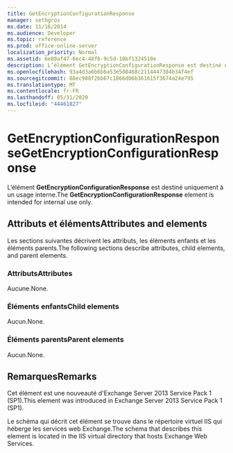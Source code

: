 ```yaml
---
title: GetEncryptionConfigurationResponse
manager: sethgros
ms.date: 11/16/2014
ms.audience: Developer
ms.topic: reference
ms.prod: office-online-server
localization_priority: Normal
ms.assetid: 6e80af47-6ec4-48f6-9c5d-10bf1324510e
description: L’élément GetEncryptionConfigurationResponse est destiné uniquement à un usage interne.
ms.openlocfilehash: 93a4d3a6b6bba53e508468c2114447384b34f4ef
ms.sourcegitcommit: 88ec988f2bb67c1866d06b361615f3674a24e795
ms.translationtype: MT
ms.contentlocale: fr-FR
ms.lasthandoff: 05/31/2020
ms.locfileid: "44461827"
---
```

# <a name="getencryptionconfigurationresponse"></a><span data-ttu-id="d9096-103">GetEncryptionConfigurationResponse</span><span class="sxs-lookup"><span data-stu-id="d9096-103">GetEncryptionConfigurationResponse</span></span>

<span data-ttu-id="d9096-104">L’élément **GetEncryptionConfigurationResponse** est destiné uniquement à un usage interne.</span><span class="sxs-lookup"><span data-stu-id="d9096-104">The **GetEncryptionConfigurationResponse** element is intended for internal use only.</span></span> 

## <a name="attributes-and-elements"></a><span data-ttu-id="d9096-105">Attributs et éléments</span><span class="sxs-lookup"><span data-stu-id="d9096-105">Attributes and elements</span></span>

<span data-ttu-id="d9096-106">Les sections suivantes décrivent les attributs, les éléments enfants et les éléments parents.</span><span class="sxs-lookup"><span data-stu-id="d9096-106">The following sections describe attributes, child elements, and parent elements.</span></span>
  
### <a name="attributes"></a><span data-ttu-id="d9096-107">Attributs</span><span class="sxs-lookup"><span data-stu-id="d9096-107">Attributes</span></span>

<span data-ttu-id="d9096-108">Aucune.</span><span class="sxs-lookup"><span data-stu-id="d9096-108">None.</span></span>
  
### <a name="child-elements"></a><span data-ttu-id="d9096-109">Éléments enfants</span><span class="sxs-lookup"><span data-stu-id="d9096-109">Child elements</span></span>

<span data-ttu-id="d9096-110">Aucun.</span><span class="sxs-lookup"><span data-stu-id="d9096-110">None.</span></span>
  
### <a name="parent-elements"></a><span data-ttu-id="d9096-111">Éléments parents</span><span class="sxs-lookup"><span data-stu-id="d9096-111">Parent elements</span></span>

<span data-ttu-id="d9096-112">Aucun.</span><span class="sxs-lookup"><span data-stu-id="d9096-112">None.</span></span>
  
## <a name="remarks"></a><span data-ttu-id="d9096-113">Remarques</span><span class="sxs-lookup"><span data-stu-id="d9096-113">Remarks</span></span>

<span data-ttu-id="d9096-114">Cet élément est une nouveauté d'Exchange Server 2013 Service Pack 1 (SP1).</span><span class="sxs-lookup"><span data-stu-id="d9096-114">This element was introduced in Exchange Server 2013 Service Pack 1 (SP1).</span></span>
  
<span data-ttu-id="d9096-115">Le schéma qui décrit cet élément se trouve dans le répertoire virtuel IIS qui héberge les services web Exchange.</span><span class="sxs-lookup"><span data-stu-id="d9096-115">The schema that describes this element is located in the IIS virtual directory that hosts Exchange Web Services.</span></span>
  

